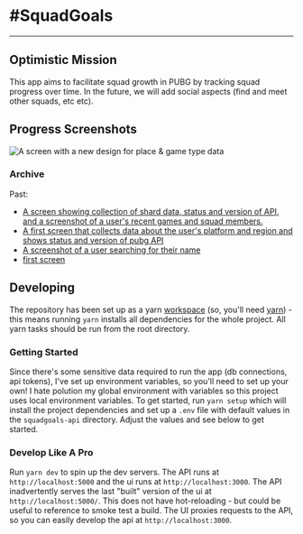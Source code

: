 # \#SquadGoals
---
## Optimistic Mission
This app aims to facilitate squad growth in PUBG by tracking squad progress over time. In the future, we will add social aspects (find and meet other squads, etc etc).

## Progress Screenshots

![A screen with a new design for place & game type data](https://i.imgur.com/h6EdKiw.png)

### Archive

Past:
 - [A screen showing collection of shard data, status and version of API, and a screenshot of a user's recent games and squad members.](https://i.imgur.com/yeTRXDa.png)
 - [A first screen that collects data about the user's platform and region and shows status and version of pubg API](https://i.imgur.com/7ebctUY.png)
 - [A screenshot of a user searching for their name](https://i.imgur.com/wH7B3Ya.png)
 - [first screen](https://i.imgur.com/1f3wUEm.png)


## Developing

The repository has been set up as a yarn [workspace](https://yarnpkg.com/lang/en/docs/workspaces/) (so, you'll need [yarn](https://yarnpkg.com/en/)) - this means running `yarn` installs all dependencies for the whole project. All yarn tasks should be run from the root directory.

### Getting Started

Since there's some sensitive data required to run the app (db connections, api tokens), I've set up environment variables, so you'll need to set up your own! I hate polution my global environment with variables so this project uses local environment variables. To get started, run `yarn setup` which will install the project dependencies and set up a `.env` file with default values in the `squadgoals-api` directory. Adjust the values and see below to get started.


### Develop Like A Pro

Run `yarn dev` to spin up the dev servers. The API runs at `http://localhost:5000` and the ui runs at `http://localhost:3000`. The API inadvertently serves the last "built" version of the ui at `http://localhost:5000/`. This does not have hot-reloading - but could be useful to reference to smoke test a build. The UI proxies requests to the API, so you can easily develop the api at `http://localhost:3000`.